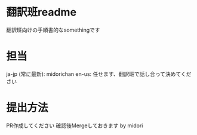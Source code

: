 # 翻訳班readme
翻訳班向けの手順書的なsomethingです

# 担当
ja-jp (常に最新): midorichan
en-us: 任せます、翻訳班で話し合って決めてください

# 提出方法
PR作成してください
確認後Mergeしておきます by midori
